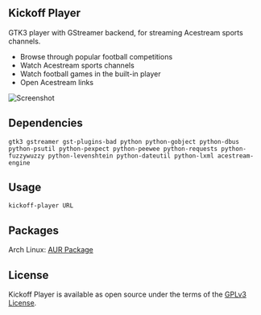 ## Kickoff Player

GTK3 player with GStreamer backend, for streaming Acestream sports channels.

* Browse through popular football competitions
* Watch Acestream sports channels
* Watch football games in the built-in player
* Open Acestream links

![Screenshot](https://raw.githubusercontent.com/jonian/kickoff-player/master/screenshot.jpg)

## Dependencies
    gtk3 gstreamer gst-plugins-bad python python-gobject python-dbus python-psutil python-pexpect python-peewee python-requests python-fuzzywuzzy python-levenshtein python-dateutil python-lxml acestream-engine

## Usage
    kickoff-player URL

## Packages
Arch Linux: [AUR Package](https://aur.archlinux.org/packages/kickoff-player-git)

## License
Kickoff Player is available as open source under the terms of the [GPLv3 License](http://www.gnu.org/licenses/gpl-3.0.en.html).
